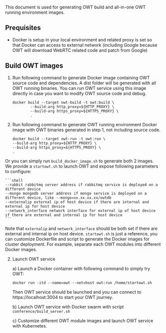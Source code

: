 This document is used for generating OWT build and all-in-one OWT running environment images.

## Prequisites

  * Docker is setup in your local environment and related proxy is set so that Docker can access to external network (including Google because OWT will download WebRTC related code and patch from Google)

## Build OWT images

1. Run following command to generate Docker image containing OWT source code and dependencies. A dist folder will be generated with all OWT running binaries. You can run OWT service using this image directly in case you want to modify OWT source code and debug.

    ```shell
    docker build --target owt-build -t owt:build \
            --build-arg http_proxy=${HTTP_PROXY} \
            --build-arg https_proxy=${HTTPS_PROXY} \
            .
    ```

2. Run following command to generate OWT running environment Docker image with OWT binaries generated in step 1, not including source code.
    ```shell
    docker build --target owt-run -t owt:run \
    --build-arg http_proxy=${HTTP_PROXY} \
    --build-arg https_proxy=${HTTPS_PROXY} \
    .
    ```
Or you can simply run `build_docker_image.sh` to generate both 2 images.
We provide a `startowt.sh` to launch OWT and expose following parameters to configure:

    ```shell
    --rabbit rabbitmq server address if rabbitmq service is deployed on a different device
    --mongo mongodb server address if mongo service is deployed on a different device, like --mongo=xx.xx.xx.xx/owtdb
    --externalip external ip of host device if there are internal and external ip for host device
    --network_interface network interface for external ip of host device if there are external and internal ip for host device
    ```
Note that `externalip` and `network_interface` should be both set if there are external and internal ip on host device. `startowt.sh` is just a reference, you can customize Dockerfile and script to generate the Docker images for cluster deployment. For example, separate each OWT modules into different Docker images.

2. Launch OWT service

    a) Launch a Docker container with following command to simply try OWT:

    ```shell
    docker run -itd --name=owt --net=host owt:run /home/startowt.sh
    ```
    Then OWT service should be launched and you can connect to https://localhost:3004 to start your OWT journey.

    b) Launch OWT service with Docker swarm with script ```conference/build_server.sh```
    
    c) Customize different OWT module images and launch OWT service with Kubernetes.